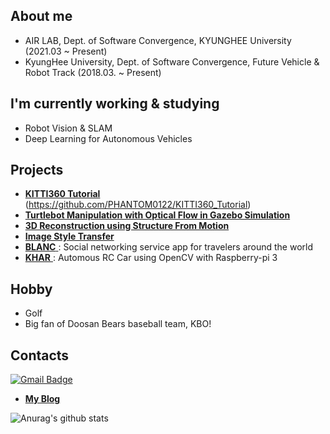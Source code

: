 ## About me
- AIR LAB, Dept. of Software Convergence, KYUNGHEE University (2021.03 ~ Present)
- KyungHee University, Dept. of Software Convergence, Future Vehicle & Robot Track (2018.03. ~ Present)

## I'm currently working & studying 
- Robot Vision & SLAM
- Deep Learning for Autonomous Vehicles 

## Projects
- [ **KITTI360 Tutorial** ](https://velog.io/@wilko97) (https://github.com/PHANTOM0122/KITTI360_Tutorial)
- [ **Turtlebot Manipulation with Optical Flow in Gazebo Simulation** ](https://github.com/PHANTOM0122/ROS_Gazebo_Simulator_with_Opticalflow)
- [ **3D Reconstruction using Structure From Motion** ](https://github.com/PHANTOM0122/3D_Reconstruction)
- [ **Image Style Transfer** ](https://github.com/Hyper-Vision-DeepLearning/Style-Transfer)
- [ **BLANC** ](https://github.com/PHANTOM0122/BLANC) : Social networking service app for travelers around the world
- [ **KHAR** ](https://github.com/PHANTOM0122/KHar) : Automous RC Car using OpenCV with Raspberry-pi 3

## Hobby
- Golf
- Big fan of Doosan Bears baseball team, KBO!


## Contacts
[![Gmail Badge](https://img.shields.io/badge/-Gmail-d14836?style=flat-square&logo=Gmail&logoColor=white&link=mailto:wilko97@khu.ac.kr)](mailto:wilko97@khu.ac.kr)
- [ **My Blog** ](https://velog.io/@wilko97) 

![Anurag's github stats](https://github-readme-stats.vercel.app/api?username=PHANTOM0122&show_icons=true&theme=radical)

